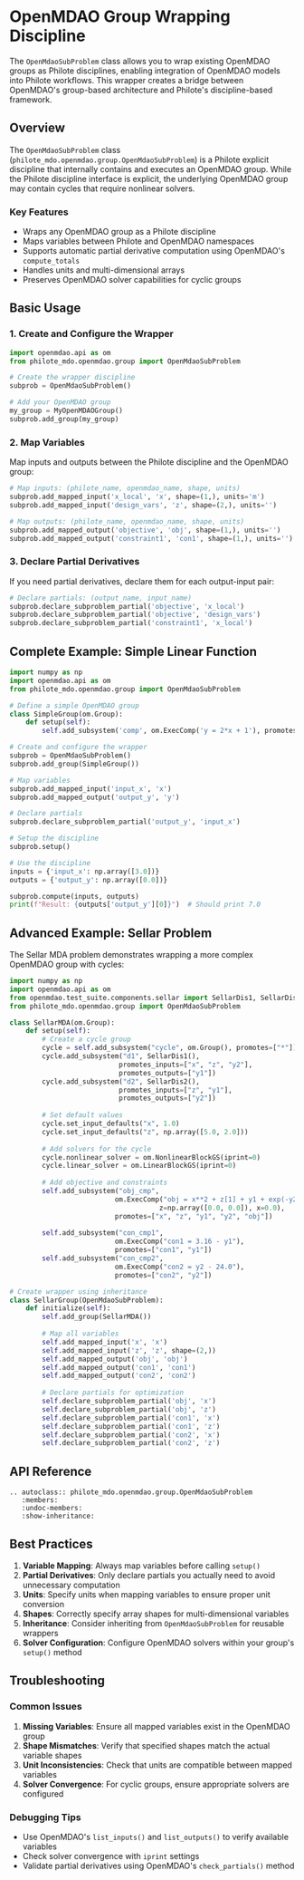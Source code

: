 # OpenMDAO Group Wrapping Discipline

The `OpenMdaoSubProblem` class allows you to wrap existing OpenMDAO groups as Philote disciplines, enabling integration of OpenMDAO models into Philote workflows. This wrapper creates a bridge between OpenMDAO's group-based architecture and Philote's discipline-based framework.

## Overview

The `OpenMdaoSubProblem` class (`philote_mdo.openmdao.group.OpenMdaoSubProblem`) is a Philote explicit discipline that internally contains and executes an OpenMDAO group. While the Philote discipline interface is explicit, the underlying OpenMDAO group may contain cycles that require nonlinear solvers.

### Key Features

- Wraps any OpenMDAO group as a Philote discipline
- Maps variables between Philote and OpenMDAO namespaces
- Supports automatic partial derivative computation using OpenMDAO's `compute_totals`
- Handles units and multi-dimensional arrays
- Preserves OpenMDAO solver capabilities for cyclic groups

## Basic Usage

### 1. Create and Configure the Wrapper

```python
import openmdao.api as om
from philote_mdo.openmdao.group import OpenMdaoSubProblem

# Create the wrapper discipline
subprob = OpenMdaoSubProblem()

# Add your OpenMDAO group
my_group = MyOpenMDAOGroup()
subprob.add_group(my_group)
```

### 2. Map Variables

Map inputs and outputs between the Philote discipline and the OpenMDAO group:

```python
# Map inputs: (philote_name, openmdao_name, shape, units)
subprob.add_mapped_input('x_local', 'x', shape=(1,), units='m')
subprob.add_mapped_input('design_vars', 'z', shape=(2,), units='')

# Map outputs: (philote_name, openmdao_name, shape, units)
subprob.add_mapped_output('objective', 'obj', shape=(1,), units='')
subprob.add_mapped_output('constraint1', 'con1', shape=(1,), units='')
```

### 3. Declare Partial Derivatives

If you need partial derivatives, declare them for each output-input pair:

```python
# Declare partials: (output_name, input_name)
subprob.declare_subproblem_partial('objective', 'x_local')
subprob.declare_subproblem_partial('objective', 'design_vars')
subprob.declare_subproblem_partial('constraint1', 'x_local')
```

## Complete Example: Simple Linear Function

```python
import numpy as np
import openmdao.api as om
from philote_mdo.openmdao.group import OpenMdaoSubProblem

# Define a simple OpenMDAO group
class SimpleGroup(om.Group):
    def setup(self):
        self.add_subsystem('comp', om.ExecComp('y = 2*x + 1'), promotes=['*'])

# Create and configure the wrapper
subprob = OpenMdaoSubProblem()
subprob.add_group(SimpleGroup())

# Map variables
subprob.add_mapped_input('input_x', 'x')
subprob.add_mapped_output('output_y', 'y')

# Declare partials
subprob.declare_subproblem_partial('output_y', 'input_x')

# Setup the discipline
subprob.setup()

# Use the discipline
inputs = {'input_x': np.array([3.0])}
outputs = {'output_y': np.array([0.0])}

subprob.compute(inputs, outputs)
print(f"Result: {outputs['output_y'][0]}")  # Should print 7.0
```

## Advanced Example: Sellar Problem

The Sellar MDA problem demonstrates wrapping a more complex OpenMDAO group with cycles:

```python
import numpy as np
import openmdao.api as om
from openmdao.test_suite.components.sellar import SellarDis1, SellarDis2
from philote_mdo.openmdao.group import OpenMdaoSubProblem

class SellarMDA(om.Group):
    def setup(self):
        # Create a cycle group
        cycle = self.add_subsystem("cycle", om.Group(), promotes=["*"])
        cycle.add_subsystem("d1", SellarDis1(), 
                           promotes_inputs=["x", "z", "y2"],
                           promotes_outputs=["y1"])
        cycle.add_subsystem("d2", SellarDis2(), 
                           promotes_inputs=["z", "y1"], 
                           promotes_outputs=["y2"])
        
        # Set default values
        cycle.set_input_defaults("x", 1.0)
        cycle.set_input_defaults("z", np.array([5.0, 2.0]))
        
        # Add solvers for the cycle
        cycle.nonlinear_solver = om.NonlinearBlockGS(iprint=0)
        cycle.linear_solver = om.LinearBlockGS(iprint=0)
        
        # Add objective and constraints
        self.add_subsystem("obj_cmp",
                          om.ExecComp("obj = x**2 + z[1] + y1 + exp(-y2)", 
                                     z=np.array([0.0, 0.0]), x=0.0),
                          promotes=["x", "z", "y1", "y2", "obj"])
        
        self.add_subsystem("con_cmp1", 
                          om.ExecComp("con1 = 3.16 - y1"), 
                          promotes=["con1", "y1"])
        self.add_subsystem("con_cmp2", 
                          om.ExecComp("con2 = y2 - 24.0"), 
                          promotes=["con2", "y2"])

# Create wrapper using inheritance
class SellarGroup(OpenMdaoSubProblem):
    def initialize(self):
        self.add_group(SellarMDA())
        
        # Map all variables
        self.add_mapped_input('x', 'x')
        self.add_mapped_input('z', 'z', shape=(2,))
        self.add_mapped_output('obj', 'obj')
        self.add_mapped_output('con1', 'con1')
        self.add_mapped_output('con2', 'con2')
        
        # Declare partials for optimization
        self.declare_subproblem_partial('obj', 'x')
        self.declare_subproblem_partial('obj', 'z')
        self.declare_subproblem_partial('con1', 'x')
        self.declare_subproblem_partial('con1', 'z')
        self.declare_subproblem_partial('con2', 'x')
        self.declare_subproblem_partial('con2', 'z')
```

## API Reference

```{eval-rst}
.. autoclass:: philote_mdo.openmdao.group.OpenMdaoSubProblem
   :members:
   :undoc-members:
   :show-inheritance:
```

## Best Practices

1. **Variable Mapping**: Always map variables before calling `setup()`
2. **Partial Derivatives**: Only declare partials you actually need to avoid unnecessary computation
3. **Units**: Specify units when mapping variables to ensure proper unit conversion
4. **Shapes**: Correctly specify array shapes for multi-dimensional variables
5. **Inheritance**: Consider inheriting from `OpenMdaoSubProblem` for reusable wrappers
6. **Solver Configuration**: Configure OpenMDAO solvers within your group's `setup()` method

## Troubleshooting

### Common Issues

1. **Missing Variables**: Ensure all mapped variables exist in the OpenMDAO group
2. **Shape Mismatches**: Verify that specified shapes match the actual variable shapes
3. **Unit Inconsistencies**: Check that units are compatible between mapped variables
4. **Solver Convergence**: For cyclic groups, ensure appropriate solvers are configured

### Debugging Tips

- Use OpenMDAO's `list_inputs()` and `list_outputs()` to verify available variables
- Check solver convergence with `iprint` settings
- Validate partial derivatives using OpenMDAO's `check_partials()` method